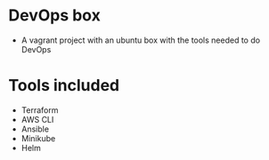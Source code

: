 # DevOps box
* A vagrant project with an ubuntu box with the tools needed to do DevOps

# Tools included
* Terraform
* AWS CLI
* Ansible
* Minikube
* Helm
